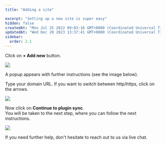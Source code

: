 ```yaml
---
title: "Adding a site"

excerpt: "Setting up a new site is super easy"
hidden: false
createdAt: "Mon Jul 25 2022 09:03:16 GMT+0000 (Coordinated Universal Time)"
updatedAt: "Wed Dec 20 2023 13:37:41 GMT+0000 (Coordinated Universal Time)"
sidebar:
  order: 2.1
---
```

Click on **+ Add new** button.

![](@images/patchstack-sites-add-new.png)

A popup appears with further instructions (see the image below).

Type your domain URL. If you want to switch between http/https, click on the arrows.

![](@images/patchstack-add-first-site-dialogue.png)

Now click on **Continue to plugin sync**.  
You will be taken to the next step, where you can follow the next instructions.

![](@images/patchstack-checking-sync-status.png)

If you need further help, don't hesitate to reach out to us via live chat.
